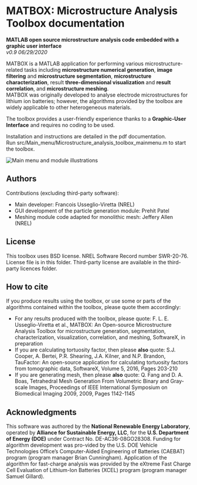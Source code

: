 # MATBOX: Microstructure Analysis Toolbox documentation
**MATLAB open source microstructure analysis code embedded with a graphic user interface**\
*v0.9 06/29/2020*

MATBOX is a MATLAB application for performing various microstructure-related tasks including **microstructure numerical generation**, **image filtering** and **microstructure segmentation**, **microstructure characterization**, result **three-dimensional visualization** and **result correlation**, and **microstructure meshing**. \
MATBOX was originally developed to analyse electrode microstructures for lithium ion batteries; however, the algorithms provided by the toolbox are widely applicable to other heterogeneous materials.

The toolbox provides a user-friendly experience thanks to a **Graphic-User Interface** and requires no coding to be used.

Installation and instructions are detailed in the pdf documentation. \
Run src/Main_menu/Microstructure_analysis_toolbox_mainmenu.m to start the toolbox.

![Main menu and module illustrations](https://github.com/NREL/MATBOX_Microstructure_analysis_toolbox/blob/master/Image.png)

## Authors
Contributions (excluding third-party software):
* Main developer: Francois Usseglio-Viretta (NREL)
* GUI development of the particle generation module: Prehit Patel
* Meshing module code adapted for monolithic mesh: Jeffery Allen (NREL)

## License
This toolbox uses BSD license. NREL Software Record number SWR-20-76. License file is in this folder. Third-party license are available in the third-party licences folder.

## How to cite
If you produce results using the toolbox, or use some or parts of the algorithms contained within the toolbox, please quote them accordingly:
* For any results produced with the toolbox, please quote: F. L. E. Usseglio-Viretta et al., MATBOX: An Open-source Microstructure Analysis Toolbox for microstructure generation, segmentation, characterization, visualization, correlation, and meshing, SoftwareX, in preparation
* If you are calculating tortuosity factor, then please **also** quote: S.J. Cooper, A. Bertei, P.R. Shearing, J.A. Kilner, and N.P. Brandon, TauFactor: An open-source application for calculating tortuosity factors from tomographic data, SoftwareX, Volume 5, 2016, Pages 203-210
* If you are generating mesh, then please **also** quote: Q. Fang and D. A. Boas, Tetrahedral Mesh Generation From Volumetric Binary and Gray-scale Images, Proceedings of IEEE International Symposium on Biomedical Imaging 2009, 2009, Pages 1142-1145

## Acknowledgments
This software was authored by the **National Renewable Energy Laboratory**, operated by **Alliance for Sustainable Energy, LLC**, for the **U.S. Department of Energy (DOE)** under Contract No. DE-AC36-08GO28308. Funding for algorithm development was pro-vided by the U.S. DOE Vehicle Technologies Office’s Computer-Aided Engineering of Batteries (CAEBAT) program (program manager Brian Cunningham). Application of the algorithm for fast-charge analysis was provided by the eXtreme Fast Charge Cell Evaluation of Lithium-Ion Batteries (XCEL) program (program manager Samuel Gillard).
